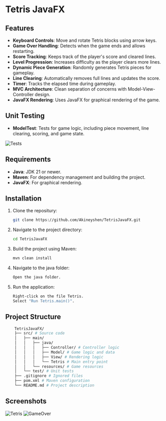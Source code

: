 # Tetris JavaFX

## Features
- **Keyboard Controls**: Move and rotate Tetris blocks using arrow keys.
- **Game Over Handling**: Detects when the game ends and allows restarting.
- **Score Tracking**: Keeps track of the player's score and cleared lines.
- **Level Progression**: Increases difficulty as the player clears more lines.
- **Dynamic Piece Generation**: Randomly generates Tetris pieces for gameplay.
- **Line Clearing**: Automatically removes full lines and updates the score.
- **Timer**: Tracks the elapsed time during gameplay.
- **MVC Architecture**: Clean separation of concerns with Model-View-Controller design.
- **JavaFX Rendering**: Uses JavaFX for graphical rendering of the game.

## Unit Testing
- **ModelTest**: Tests for game logic, including piece movement, line clearing, scoring, and game state.

<img src="https://i.imgur.com/UuyMYTN.png" alt="Tests">

## Requirements
- **Java**: JDK 21 or newer.
- **Maven**: For dependency management and building the project.
- **JavaFX**: For graphical rendering.

## Installation
1. Clone the repositury:
    ```bash
    git clone https://github.com/Akineyshen/TetrisJavaFX.git
    ```
2. Navigate to the project directory:
    ```bash
    cd TetrisJavaFX
    ```
3. Build the project using Maven:
    ```bash
    mvn clean install
    ```
4. Navigate to the java folder:
    ```bash
    Open the java folder.
    ``` 
5. Run the application:
    ```bash
    Right-click on the file Tetris.
    Select "Run Tetris.main()".
    ```
   
## Project Structure
```bash
    TetrisJavaFX/
    ├── src/ # Source code
    │   ├── main/
    │   │   ├── java/
    │   │   │   ├── Controller/ # Controller logic
    │   │   │   ├── Model/ # Game logic and data
    │   │   │   ├── View/ # Rendering logic
    │   │   │   └── Tetris # Main entry point
    │   │   └── resources/ # Game resources
    │   └── test/ # Unit tests
    ├── .gitignore # Ignored files
    ├── pom.xml # Maven configuration
    └── README.md # Project description
```

## Screenshots

<img src="https://i.imgur.com/E0GX4yl.png" alt="Tetris">

<img src="https://i.imgur.com/LzyMvKG.png" alt="GameOver">